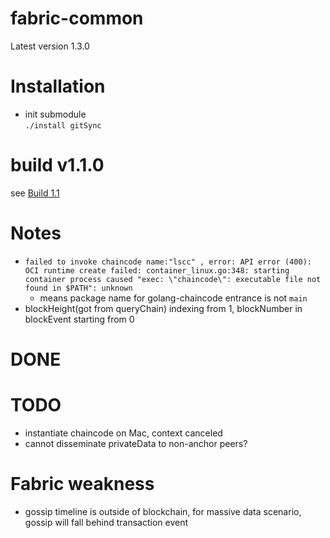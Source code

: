 # fabric-common

Latest version 1.3.0
# Installation
- init submodule  
    `./install gitSync`



# build v1.1.0
see [Build 1.1](./BUILD1.1.md)

# Notes

- `failed to invoke chaincode name:"lscc" , error: API error (400): OCI runtime create failed: container_linux.go:348: starting container process caused "exec: \"chaincode\": executable file not found in $PATH": unknown`
    - means package name for golang-chaincode entrance is not `main`   
- blockHeight(got from queryChain) indexing from 1, blockNumber in blockEvent starting from 0
# DONE

# TODO
- instantiate chaincode on Mac, context canceled
- cannot disseminate privateData to non-anchor peers?  


# Fabric weakness
- gossip timeline is outside of blockchain,  for massive data scenario, gossip will fall behind transaction event  
